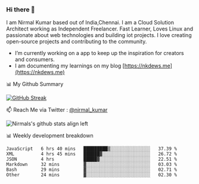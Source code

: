 ### Hi there 👋

 I am Nirmal Kumar based out of India,Chennai. I am a Cloud Solution Architect working as Independent Freelancer. Fast Learner, Loves Linux and passionate about web technologies and building iot projects. I love creating open-source projects and contributing to the community.

- I’m currently working on a app to keep up the inspiration for creators and consumers.
- I am documenting my learnings on my blog [https://nkdews.me](https://nkdews.me)


📊 My Github Summary

[![GitHub Streak](https://github-readme-streak-stats.herokuapp.com?user=nk-gears&theme=dark&hide_border=true&date_format=M%20j%5B%2C%20Y%5D)](https://git.io/streak-stats)


📫 Reach Me via  Twitter : [@nirmal_kumar](https://twitter.com/nirmal_kumar)

![Nirmals's github stats align left](https://github-readme-stats.vercel.app/api?username=nk-gears&show_icons=true)


📊 Weekly development breakdown

<!--START_SECTION:waka-->

```text
JavaScript   6 hrs 40 mins   █████████▒░░░░░░░░░░░░░░░   37.39 %
XML          4 hrs 45 mins   ██████▓░░░░░░░░░░░░░░░░░░   26.72 %
JSON         4 hrs           █████▓░░░░░░░░░░░░░░░░░░░   22.51 %
Markdown     32 mins         ▓░░░░░░░░░░░░░░░░░░░░░░░░   03.03 %
Bash         29 mins         ▓░░░░░░░░░░░░░░░░░░░░░░░░   02.71 %
Other        24 mins         ▓░░░░░░░░░░░░░░░░░░░░░░░░   02.30 %
```

<!--END_SECTION:waka-->


